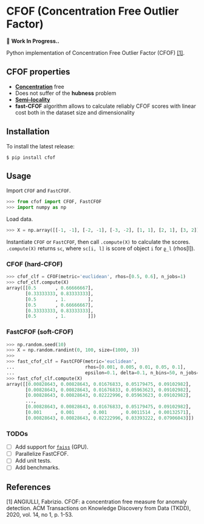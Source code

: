 # CFOF (Concentration Free Outlier Factor)

🚧 **Work In Progress..**

Python implementation of Concentration Free Outlier Factor (CFOF) [[1]](#1).

## CFOF properties

- [**Concentration**](## "The tendency of distances to become almost indiscernible as dimensionality
increases.") free
- Does not suffer of the **hubness** problem
- [**Semi–locality**](## "CFOF score is both translation and scale-invariant and, hence, that the number of outliers coming from each cluster is directly proportional to its size and to its kurtosis")
- **fast-CFOF** algorithm allows to calculate reliably CFOF scores with linear cost both in the dataset size and dimensionality

## Installation

To install the latest release:
```
$ pip install cfof
```

## Usage

Import `CFOF` and `FastCFOF`.

```python
>>> from cfof import CFOF, FastCFOF
>>> import numpy as np
```

Load data.

```python
>>> X = np.array([[-1, -1], [-2, -1], [-3, -2], [1, 1], [2, 1], [3, 2]])
```

Instantiate `CFOF` or `FastCFOF`, then call `.compute(X)` to calculate the scores. `.compute(X)` returns `sc`, where `sc[i, l]` is score of object `i` for `ϱ_l` (rhos[l]).

### CFOF (hard-CFOF)

```python
>>> cfof_clf = CFOF(metric='euclidean', rhos=[0.5, 0.6], n_jobs=1)
>>> cfof_clf.compute(X)
array([[0.5       , 0.66666667],
       [0.33333333, 0.83333333],
       [0.5       , 1.        ],
       [0.5       , 0.66666667],
       [0.33333333, 0.83333333],
       [0.5       , 1.        ]])
```

### FastCFOF (soft-CFOF)

```python
>>> np.random.seed(10)
>>> X = np.random.randint(0, 100, size=(1000, 3))
>>>
>>> fast_cfof_clf = FastCFOF(metric='euclidean',
...                          rhos=[0.001, 0.005, 0.01, 0.05, 0.1],
...                          epsilon=0.1, delta=0.1, n_bins=50, n_jobs=1)
>>> fast_cfof_clf.compute(X)
array([[0.00828643, 0.00828643, 0.01676833, 0.05179475, 0.09102982],
       [0.00828643, 0.00828643, 0.01676833, 0.05963623, 0.09102982],
       [0.00828643, 0.00828643, 0.02222996, 0.05963623, 0.09102982],
       ...,
       [0.00828643, 0.00828643, 0.01676833, 0.05179475, 0.09102982],
       [0.001     , 0.001     , 0.001     , 0.0011514 , 0.00132571],
       [0.00828643, 0.00828643, 0.02222996, 0.03393222, 0.07906043]])
```

### TODOs

- [ ] Add support for [`faiss`](https://github.com/facebookresearch/faiss) (GPU).
- [ ] Parallelize FastCFOF.
- [ ] Add unit tests.
- [ ] Add benchmarks.

## References

<a id="1">[1]</a>
ANGIULLI, Fabrizio. CFOF: a concentration free measure for anomaly detection. ACM Transactions on Knowledge Discovery from Data (TKDD), 2020, vol. 14, no 1, p. 1-53.
